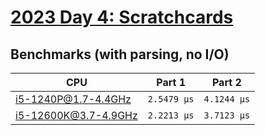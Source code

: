 # [2023 Day 4: Scratchcards](https://adventofcode.com/2023/day/4)

## Benchmarks (with parsing, no I/O)

| CPU                  | Part 1      | Part 2      |
| -------------------- | ----------- | ----------- |
| i5-1240P@1.7-4.4GHz  | `2.5479 µs` | `4.1244 µs` |
| i5-12600K@3.7-4.9GHz | `2.2213 µs` | `3.7123 µs` |
